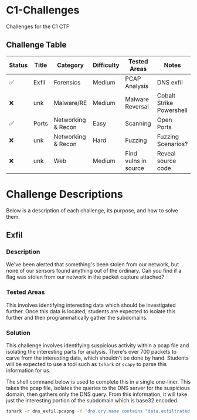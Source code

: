 # C1-Challenges
Challenges for the C1 CTF

## Challenge Table

|Status|Title|Category|Difficulty|Tested Areas|Notes|
|------|-----|--------|----------|------------|-----|
|✅|Exfil|Forensics|Medium|PCAP Analysis |DNS exfil|
|❌|unk|Malware/RE|Medium|Malware Reversal|Cobalt Strike Powershell|
|✅|Ports|Networking & Recon|Easy|Scanning|Open Ports|
|❌|unk|Networking & Recon|Hard|Fuzzing|Fuzzing Scenarios?|
|❌|unk|Web|Medium|Find vulns in source|Reveal source code|

# Challenge Descriptions
Below is a description of each challenge, its purpose, and how to solve them.

## Exfil
### Description
We've been alerted that something's been stolen from our network, but none of our sensors found anything out of the ordinary. Can you find if a flag was stolen from our network in the packet capture attached?

### Tested Areas
This involves identifying interesting data which should be investigated further. Once this data is located, students are expected to isolate this further and then programmatically gather the subdomains. 

### Solution
This challenge involves identifying suspicious activity within a pcap file and isolating the interesting parts for analysis. There's over 700 packets to carve from the interesting data, which shouldn't be done by hand. Students will be expected to use a tool such as `tshark` or `scapy` to parse this information for us.

The shell command below is used to complete this in a single one-liner. This takes the pcap file, isolates the queries to the DNS server for the suspicious domain, then gathers only the DNS query. From this information, it will take just the interesting portion of the subdomain which is base32 encoded. 

```sh
tshark -r dns_exfil.pcapng -Y 'dns.qry.name contains "data.exfiltrated.com" && ip.dst == 8.8.8.8' -T fields -e dns.qry.name | awk -F. '{print $1}' | tr -d '\n'  | base32 -d > carved.jpg
```